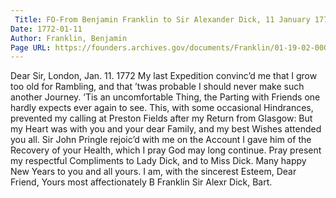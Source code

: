 ```yaml
---
 Title: FO-From Benjamin Franklin to Sir Alexander Dick, 11 January 1772
Date: 1772-01-11
Author: Franklin, Benjamin
Page URL: https://founders.archives.gov/documents/Franklin/01-19-02-0002
---
```


Dear Sir,
London, Jan. 11. 1772
My last Expedition convinc’d me that I grow too old for Rambling, and that ’twas probable I should never make such another Journey. ’Tis an uncomfortable Thing, the Parting with Friends one hardly expects ever again to see. This, with some occasional Hindrances, prevented my calling at Preston Fields after my Return from Glasgow: But my Heart was with you and your dear Family, and my best Wishes attended you all. Sir John Pringle rejoic’d with me on the Account I gave him of the Recovery of your Health, which I pray God may long continue. Pray present my respectful Compliments to Lady Dick, and to Miss Dick. Many happy New Years to you and all yours. I am, with the sincerest Esteem, Dear Friend, Yours most affectionately
B Franklin
Sir Alexr Dick, Bart.

